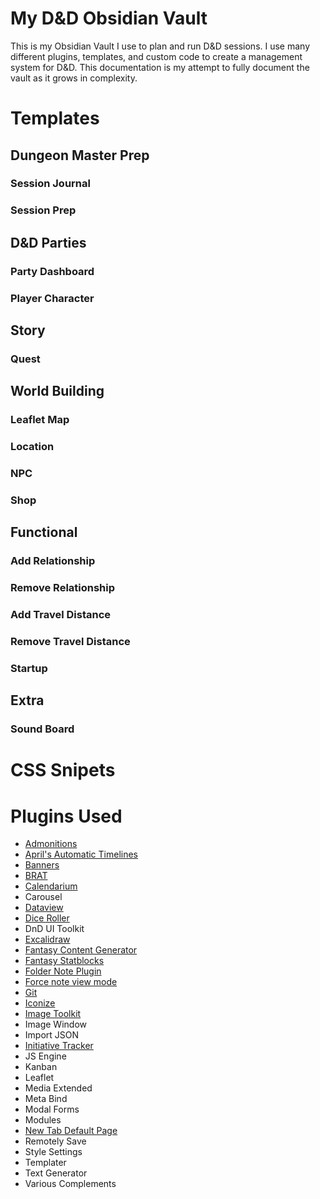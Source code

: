 # My D&D Obsidian Vault
This is my Obsidian Vault I use to plan and run D&D sessions. I use many different plugins, templates, and custom code to create a management system for D&D. This documentation is my attempt to fully document the vault as it grows in complexity.

# Templates

## Dungeon Master Prep

### Session Journal

### Session Prep

## D&D Parties

### Party Dashboard

### Player Character

## Story

### Quest

## World Building

### Leaflet Map

### Location

### NPC

### Shop

## Functional

### Add Relationship

### Remove Relationship

### Add Travel Distance

### Remove Travel Distance

### Startup

## Extra

### Sound Board


# CSS Snipets

# Plugins Used
- [Admonitions](https://plugins.javalent.com/admonitions)
- [April's Automatic Timelines](https://github.com/April-Gras/obsidian-auto-timelines)
- [Banners](https://github.com/noatpad/obsidian-banners)
- [BRAT](https://github.com/TfTHacker/obsidian42-brat)
- [Calendarium](https://github.com/javalent/calendarium)
- Carousel
- [Dataview](https://blacksmithgu.github.io/obsidian-dataview/)
- [Dice Roller](https://github.com/javalent/dice-roller)
- DnD UI Toolkit
- [Excalidraw](https://github.com/zsviczian/obsidian-excalidraw-plugin)
- [Fantasy Content Generator](https://github.com/Gregory-Jagermeister/Fantasy-Content-Generator)
- [Fantasy Statblocks](https://plugins.javalent.com/statblocks)
- [Folder Note Plugin](https://github.com/xpgo/obsidian-folder-note-plugin)
- [Force note view mode](https://github.com/bwydoogh/obsidian-force-view-mode-of-note)
- [Git](https://github.com/Vinzent03/obsidian-git)
- [Iconize](https://github.com/FlorianWoelki/obsidian-iconize)
- [Image Toolkit](https://github.com/sissilab/obsidian-image-toolkit)
- Image Window
- Import JSON
- [Initiative Tracker](https://plugins.javalent.com/it)
- JS Engine
- Kanban
- Leaflet
- Media Extended
- Meta Bind
- Modal Forms
- Modules
- [New Tab Default Page](https://github.com/chrisgrieser/new-tab-default-page)
- Remotely Save
- Style Settings
- Templater
- Text Generator
- Various Complements